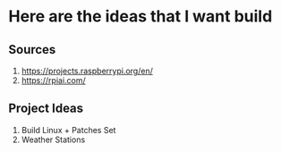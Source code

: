 # Here are the ideas that I want build 

## Sources 

1. https://projects.raspberrypi.org/en/
2. https://rpiai.com/

## Project Ideas

1. Build Linux + Patches Set 
2. Weather Stations
